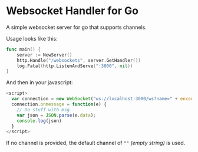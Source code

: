 # Websocket Handler for Go

A simple websocket server for go that supports channels.

Usage looks like this:

```go
func main() {
	server := NewServer()
	http.Handle("/websockets", server.GetHandler())
	log.Fatal(http.ListenAndServe(":3000", nil))
}
```

And then in your javascript:

```javascript
<script>
  var connection = new WebSocket("ws://localhost:3000/ws?name=" + encodeURIComponent("your-channel-name"));
  connection.onmessage = function(e) {
    // Do stuff with msg
    var json = JSON.parse(e.data);
    console.log(json)
  }
</script>
```

If no channel is provided, the default channel of `""` *(empty string)* is used.
